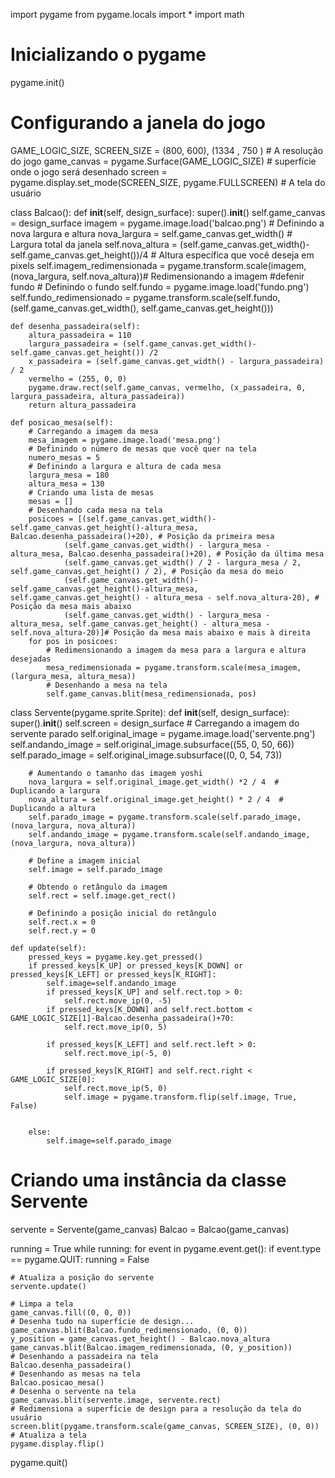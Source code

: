 import pygame
from pygame.locals import *
import math


# Inicializando o pygame
pygame.init()

# Configurando a janela do jogo
GAME_LOGIC_SIZE, SCREEN_SIZE = (800, 600), (1334 , 750 ) # A resolução do jogo
game_canvas = pygame.Surface(GAME_LOGIC_SIZE) # superfície onde o jogo será desenhado
screen = pygame.display.set_mode(SCREEN_SIZE, pygame.FULLSCREEN) # A tela do usuário

class Balcao():
    def __init__(self, design_surface):
        super().__init__()
        self.game_canvas = design_surface
        imagem = pygame.image.load('balcao.png')
        # Definindo a nova largura e altura
        nova_largura = self.game_canvas.get_width()  # Largura total da janela
        self.nova_altura = (self.game_canvas.get_width()-self.game_canvas.get_height())/4  # Altura específica que você deseja em pixels
        self.imagem_redimensionada = pygame.transform.scale(imagem, (nova_largura, self.nova_altura))# Redimensionando a imagem
        #defenir fundo
        # Definindo o fundo
        self.fundo = pygame.image.load('fundo.png')
        self.fundo_redimensionado = pygame.transform.scale(self.fundo, (self.game_canvas.get_width(), self.game_canvas.get_height()))

    def desenha_passadeira(self):
        altura_passadeira = 110
        largura_passadeira = (self.game_canvas.get_width()-self.game_canvas.get_height()) /2
        x_passadeira = (self.game_canvas.get_width() - largura_passadeira) / 2
        vermelho = (255, 0, 0)
        pygame.draw.rect(self.game_canvas, vermelho, (x_passadeira, 0, largura_passadeira, altura_passadeira))
        return altura_passadeira
    
    def posicao_mesa(self):
        # Carregando a imagem da mesa
        mesa_imagem = pygame.image.load('mesa.png')
        # Definindo o número de mesas que você quer na tela
        numero_mesas = 5
        # Definindo a largura e altura de cada mesa
        largura_mesa = 180
        altura_mesa = 130
        # Criando uma lista de mesas
        mesas = []
        # Desenhando cada mesa na tela
        posicoes = [(self.game_canvas.get_width()- self.game_canvas.get_height()-altura_mesa, Balcao.desenha_passadeira()+20), # Posição da primeira mesa
                (self.game_canvas.get_width() - largura_mesa - altura_mesa, Balcao.desenha_passadeira()+20), # Posição da última mesa
                (self.game_canvas.get_width() / 2 - largura_mesa / 2, self.game_canvas.get_height() / 2), # Posição da mesa do meio
                (self.game_canvas.get_width()- self.game_canvas.get_height()-altura_mesa, self.game_canvas.get_height() - altura_mesa - self.nova_altura-20), # Posição da mesa mais abaixo
                (self.game_canvas.get_width() - largura_mesa - altura_mesa, self.game_canvas.get_height() - altura_mesa - self.nova_altura-20)]# Posição da mesa mais abaixo e mais à direita
        for pos in posicoes:
            # Redimensionando a imagem da mesa para a largura e altura desejadas
            mesa_redimensionada = pygame.transform.scale(mesa_imagem, (largura_mesa, altura_mesa))
            # Desenhando a mesa na tela
            self.game_canvas.blit(mesa_redimensionada, pos)

class Servente(pygame.sprite.Sprite):
    def __init__(self, design_surface):
        super().__init__()
        self.screen = design_surface
        # Carregando a imagem do servente parado
        self.original_image = pygame.image.load('servente.png')
        self.andando_image = self.original_image.subsurface((55, 0, 50, 66))
        self.parado_image = self.original_image.subsurface((0, 0, 54, 73))
        
        # Aumentando o tamanho das imagem yoshi
        nova_largura = self.original_image.get_width() *2 / 4  # Duplicando a largura
        nova_altura = self.original_image.get_height() * 2 / 4  # Duplicando a altura
        self.parado_image = pygame.transform.scale(self.parado_image, (nova_largura, nova_altura))
        self.andando_image = pygame.transform.scale(self.andando_image, (nova_largura, nova_altura))

        # Define a imagem inicial
        self.image = self.parado_image

        # Obtendo o retângulo da imagem
        self.rect = self.image.get_rect()

        # Definindo a posição inicial do retângulo
        self.rect.x = 0
        self.rect.y = 0

    def update(self):
        pressed_keys = pygame.key.get_pressed()
        if pressed_keys[K_UP] or pressed_keys[K_DOWN] or pressed_keys[K_LEFT] or pressed_keys[K_RIGHT]:
            self.image=self.andando_image
            if pressed_keys[K_UP] and self.rect.top > 0:
                self.rect.move_ip(0, -5)
            if pressed_keys[K_DOWN] and self.rect.bottom < GAME_LOGIC_SIZE[1]-Balcao.desenha_passadeira()+70:
                self.rect.move_ip(0, 5)

            if pressed_keys[K_LEFT] and self.rect.left > 0:
                self.rect.move_ip(-5, 0)

            if pressed_keys[K_RIGHT] and self.rect.right < GAME_LOGIC_SIZE[0]:
                self.rect.move_ip(5, 0)
                self.image = pygame.transform.flip(self.image, True, False)
                

        else:
            self.image=self.parado_image


# Criando uma instância da classe Servente
servente = Servente(game_canvas)
Balcao = Balcao(game_canvas)

running = True
while running:
    for event in pygame.event.get():
        if event.type == pygame.QUIT:
            running = False
        
    # Atualiza a posição do servente
    servente.update()

    # Limpa a tela
    game_canvas.fill((0, 0, 0))
    # Desenha tudo na superfície de design...
    game_canvas.blit(Balcao.fundo_redimensionado, (0, 0))
    y_position = game_canvas.get_height() - Balcao.nova_altura
    game_canvas.blit(Balcao.imagem_redimensionada, (0, y_position))
    # Desenhando a passadeira na tela
    Balcao.desenha_passadeira()
    # Desenhando as mesas na tela
    Balcao.posicao_mesa()
    # Desenha o servente na tela
    game_canvas.blit(servente.image, servente.rect)
    # Redimensiona a superfície de design para a resolução da tela do usuário
    screen.blit(pygame.transform.scale(game_canvas, SCREEN_SIZE), (0, 0))
    # Atualiza a tela
    pygame.display.flip()

pygame.quit()

